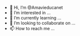 - 👋 Hi, I’m @Amavieducanet
- 👀 I’m interested in ...
- 🌱 I’m currently learning ...
- 💞️ I’m looking to collaborate on ...
- 📫 How to reach me ...

<!---
Amavieducanet/Amavieducanet is a ✨ special ✨ repository because its `README.md` (this file) appears on your GitHub profile.
You can click the Preview link to take a look at your changes.
--->
